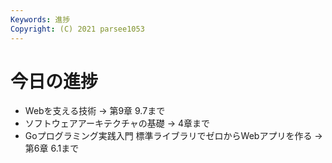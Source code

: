 ```yaml
---
Keywords: 進捗
Copyright: (C) 2021 parsee1053
---
```


# 今日の進捗
* Webを支える技術 → 第9章 9.7まで
* ソフトウェアアーキテクチャの基礎 → 4章まで
* Goプログラミング実践入門 標準ライブラリでゼロからWebアプリを作る → 第6章 6.1まで
